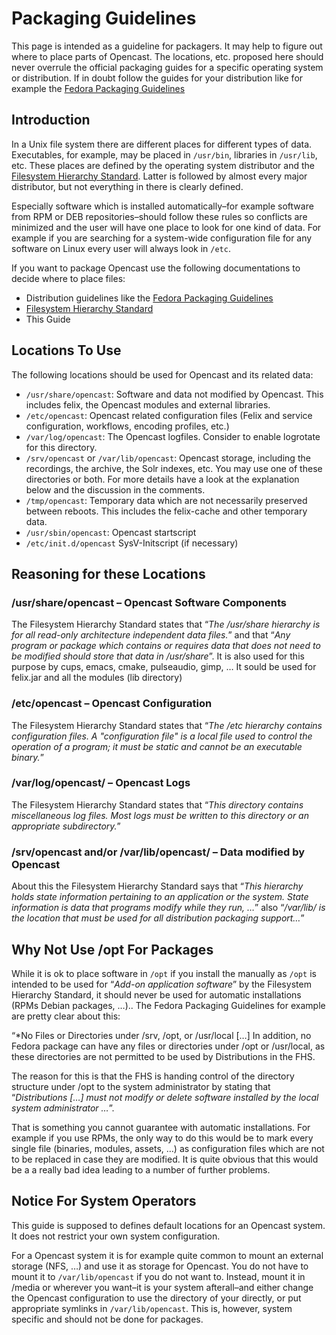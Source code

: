 Packaging Guidelines
====================

This page is intended as a guideline for packagers. It may help to figure out where to place parts of Opencast.  The
locations, etc. proposed here should never overrule the official packaging guides for a specific operating system or
distribution.  If in doubt follow the guides for your distribution like for example the [Fedora Packaging
Guidelines](http://fedoraproject.org/wiki/Packaging:Guidelines)


Introduction
------------

In a Unix file system there are different places for different types of data. Executables, for example, may be placed in
`/usr/bin`, libraries in `/usr/lib`, etc. These places are defined by the operating system distributor and the
[Filesystem Hierarchy Standard](http://www.pathname.com/fhs/pub/fhs-2.3.html). Latter is followed by almost every major
distributor, but not everything in there is clearly defined.

Especially software which is installed automatically–for example software from RPM or DEB repositories–should follow
these rules so conflicts are minimized and the user will have one place to look for one kind of data. For example if you
are searching for a system-wide configuration file for any software on Linux every user will always look in `/etc`.

If you want to package Opencast use the following documentations to decide where to place files:

 - Distribution guidelines like the [Fedora Packaging Guidelines](http://fedoraproject.org/wiki/Packaging:Guidelines)
 - [Filesystem Hierarchy Standard](http://www.pathname.com/fhs/pub/fhs-2.3.html)
 - This Guide


Locations To Use
----------------

The following locations should be used for Opencast and its related data:

 - `/usr/share/opencast`:
   Software and data not modified by Opencast. This includes felix, the Opencast modules and external libraries.
 - `/etc/opencast`:
   Opencast related configuration files (Felix and service configuration, workflows, encoding profiles, etc.)
 - `/var/log/opencast`:
   The Opencast logfiles. Consider to enable logrotate for this directory.
 - `/srv/opencast` or `/var/lib/opencast`:
   Opencast storage, including the recordings, the archive, the Solr indexes, etc. You may use one of these
   directories or both. For more details have a look at the explanation below and the discussion in the comments.
 - `/tmp/opencast`:
   Temporary data which are not necessarily preserved between reboots. This includes the felix-cache and other temporary
   data.
 - `/usr/sbin/opencast`:
   Opencast startscript
 - `/etc/init.d/opencast`
   SysV-Initscript (if necessary)


Reasoning for these Locations
-----------------------------

### /usr/share/opencast – Opencast Software Components

The Filesystem Hierarchy Standard states that “*The /usr/share hierarchy is for all read-only architecture independent
data files.*” and that “*Any program or package which contains or requires data that does not need to be modified should
store that data in /usr/share*”.  It is also used for this purpose by cups, emacs, cmake, pulseaudio, gimp, … It sould
be used for felix.jar and all the modules (lib directory)

### /etc/opencast – Opencast Configuration

The Filesystem Hierarchy Standard states that “*The /etc hierarchy contains configuration files. A "configuration file"
is a local file used to control the operation of a program; it must be static and cannot be an executable binary.*”

### /var/log/opencast/ – Opencast Logs

The Filesystem Hierarchy Standard states that “*This directory contains miscellaneous log files. Most logs must be
written to this directory or an appropriate subdirectory.*”

### /srv/opencast and/or /var/lib/opencast/ – Data modified by Opencast

About this the Filesystem Hierarchy Standard says that “*This hierarchy holds state information pertaining to an
application or the system. State information is data that programs modify while they run, …*” also “*/var/lib/<name> is
the location that must be used for all distribution packaging support…*”


Why Not Use /opt For Packages
-----------------------------

While it is ok to place software in `/opt` if you install the manually as `/opt` is intended to be used for “*Add-on
application software*” by the Filesystem Hierarchy Standard, it should never be used for automatic installations (RPMs
Debian packages, …).. The Fedora Packaging Guidelines for example are pretty clear about this:

“*No Files or Directories under /srv, /opt, or /usr/local […] In addition, no Fedora package can have any files or
directories under /opt or /usr/local, as these directories are not permitted to be used by Distributions in the FHS.

The reason for this is that the FHS is handing control of the directory structure under /opt to the system administrator
by stating that “*Distributions […] must not modify or delete software installed by the local system administrator …*”.

That is something you cannot guarantee with automatic installations. For example if you use RPMs, the only way to do
this would be to mark every single file (binaries, modules, assets, …) as configuration files which are not to be
replaced in case they are modified. It is quite obvious that this would be a a really bad idea leading to a number of
further problems.


Notice For System Operators
---------------------------

This guide is supposed to defines default locations for an Opencast system. It does not restrict your own system
configuration.

For a Opencast system it is for example quite common to mount an external storage (NFS, …) and use it as storage for
Opencast. You do not have to mount it to `/var/lib/opencast` if you do not want to. Instead, mount it in /media or
wherever you want–it is your system afterall–and either change the Opencast configuration to use the directory of your
directly, or put appropriate symlinks in `/var/lib/opencast`. This is, however, system specific and should not be done
for packages.
